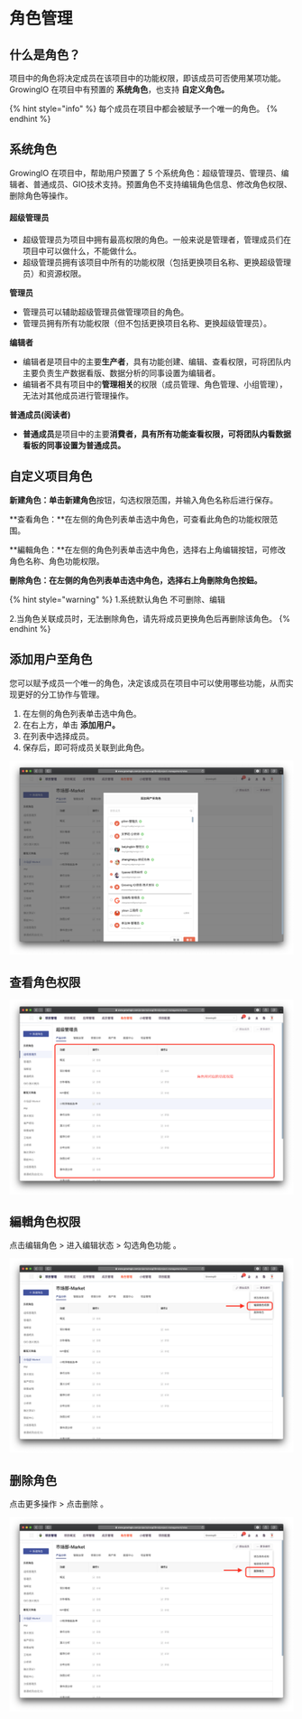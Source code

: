 # 角色管理

## 什么**是角色？**

项目中的角色将决定成员在该项目中的功能权限，即该成员可否使用某项功能。GrowingIO 在项目中有预置的 **系统角色**，也支持 **自定义角色。**

{% hint style="info" %}
每个成员在项目中都会被赋予一个唯一的角色。
{% endhint %}

## **系统角色**

GrowingIO 在项目中，帮助用户预置了 5 个系统角色：超级管理员、管理员、编辑者、普通成员、GIO技术支持。预置角色不支持编辑角色信息、修改角色权限、删除角色等操作。

#### **超级管理员**

* 超级管理员为项目中拥有最高权限的角色。一般来说是管理者，管理成员们在项目中可以做什么，不能做什么。
* 超级管理员拥有该项目中所有的功能权限（包括更换项目名称、更换超级管理员）和资源权限。

**管理员**

* 管理员可以辅助超级管理员做管理项目的角色。
* 管理员拥有所有功能权限（但不包括更换项目名称、更换超级管理员）。

**编辑者**

* 编辑者是项目中的主要**生产者**，具有功能创建、编辑、查看权限，可将团队内主要负责生产数据看版、数据分析的同事设置为编辑者。 
* 编辑者不具有项目中的**管理相关**的权限（成员管理、角色管理、小组管理），无法对其他成员进行管理操作。

**普通成员(阅读者)**&#x20;

* **普通成员**是项目中的主要**消費者，具有所有功能查看权限，**可将团队内看数据看板的同事设置为**普通成员。**

## **自定义项目角色**

**新建角色：**单击**新建角色**按钮，勾选权限范围，并输入角色名称后进行保存。

**查看角色：**在左侧的角色列表单击选中角色，可查看此角色的功能权限范围。

**編輯角色：**在左侧的角色列表单击选中角色，选择右上角编辑按钮，可修改角色名称、角色功能权限。

**刪除角色：**在左侧的角色列表单击选中角色**，**选择右上角刪除角色按鈕**。** &#x20;

{% hint style="warning" %}
1.系统默认角色 不可删除、编辑

2.当角色关联成员时，无法删除角色，请先将成员更换角色后再删除该角色。
{% endhint %}

## 添加用户至角色&#x20;

您可以赋予成员一个唯一的角色，决定该成员在项目中可以使用哪些功能，从而实现更好的分工协作与管理。

1. 在左侧的角色列表单击选中角色。
2. 在右上方，单击 **添加用户。**
3. 在列表中选择成员。
4. 保存后，即可将成员关联到此角色。

![](../../../.gitbook/assets/ying-mu-jie-tu-20200617-xia-wu-8.28.45.png)

## 查看角色权限

![](../../../.gitbook/assets/ying-mu-jie-tu-20200617-xia-wu-8.21.56.png)

## 編輯角色权限

点击编辑角色 >  进入编辑状态 >  勾选角色功能 。

![](../../../.gitbook/assets/ying-mu-jie-tu-20200617-xia-wu-8.25.19.png)

## 删除角色

点击更多操作 > 点击删除 。

![](../../../.gitbook/assets/ying-mu-jie-tu-20200617-xia-wu-8.30.46.png)
